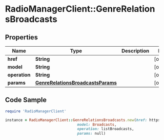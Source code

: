 # RadioManagerClient::GenreRelationsBroadcasts

## Properties

Name | Type | Description | Notes
------------ | ------------- | ------------- | -------------
**href** | **String** |  | [optional] 
**model** | **String** |  | [optional] 
**operation** | **String** |  | [optional] 
**params** | [**GenreRelationsBroadcastsParams**](GenreRelationsBroadcastsParams.md) |  | [optional] 

## Code Sample

```ruby
require 'RadioManagerClient'

instance = RadioManagerClient::GenreRelationsBroadcasts.new(href: https://radiomanager.pluxbox.com/api/v2/broadcasts?genre_id&#x3D;1,
                                 model: Broadcasts,
                                 operation: listBroadcasts,
                                 params: null)
```


